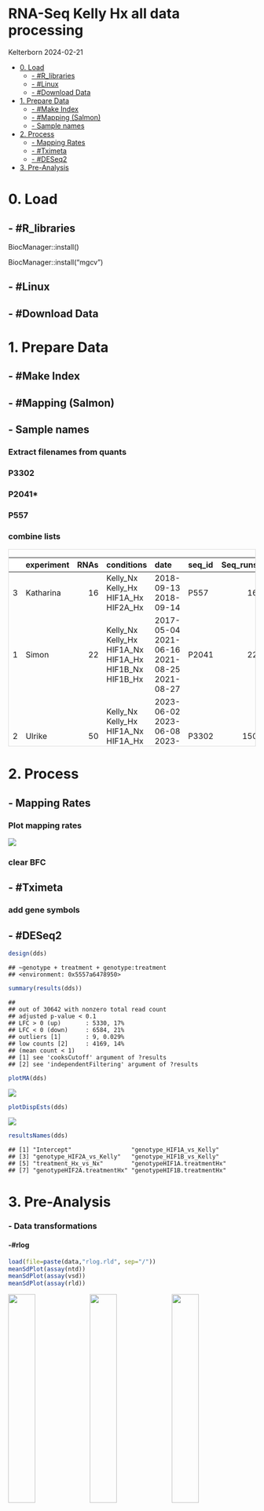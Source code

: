 RNA-Seq Kelly Hx all data processing
================
Kelterborn
2024-02-21

- [0. Load](#0-load)
  - [- \#R_libraries](#--r_libraries)
  - [- \#Linux](#--linux)
  - [- \#Download Data](#--download-data)
- [1. Prepare Data](#1-prepare-data)
  - [- \#Make Index](#--make-index)
  - [- \#Mapping (Salmon)](#--mapping-salmon)
  - [- Sample names](#--sample-names)
- [2. Process](#2-process)
  - [- Mapping Rates](#--mapping-rates)
  - [- \#Tximeta](#--tximeta)
  - [- \#DESeq2](#--deseq2)
- [3. Pre-Analysis](#3-pre-analysis)

# 0. Load

## - \#R_libraries

BiocManager::install()

BiocManager::install(“mgcv”)

## - \#Linux

## - \#Download Data

# 1. Prepare Data

## - \#Make Index

## - \#Mapping (Salmon)

## - Sample names

### Extract filenames from quants

### P3302

### P2041\*

### P557

### combine lists

<div style="border: 1px solid #ddd; padding: 0px; overflow-y: scroll; height:400px; ">

<table class="table table-striped" style="margin-left: auto; margin-right: auto;">
<thead>
<tr>
<th style="text-align:left;position: sticky; top:0; background-color: #FFFFFF;">
</th>
<th style="text-align:left;position: sticky; top:0; background-color: #FFFFFF;">
experiment
</th>
<th style="text-align:right;position: sticky; top:0; background-color: #FFFFFF;">
RNAs
</th>
<th style="text-align:left;position: sticky; top:0; background-color: #FFFFFF;">
conditions
</th>
<th style="text-align:left;position: sticky; top:0; background-color: #FFFFFF;">
date
</th>
<th style="text-align:left;position: sticky; top:0; background-color: #FFFFFF;">
seq_id
</th>
<th style="text-align:right;position: sticky; top:0; background-color: #FFFFFF;">
Seq_runs
</th>
</tr>
</thead>
<tbody>
<tr>
<td style="text-align:left;">
3
</td>
<td style="text-align:left;">
Katharina
</td>
<td style="text-align:right;">
16
</td>
<td style="text-align:left;">
Kelly_Nx Kelly_Hx HIF1A_Hx HIF2A_Hx
</td>
<td style="text-align:left;">
2018-09-13 2018-09-14
</td>
<td style="text-align:left;">
P557
</td>
<td style="text-align:right;">
16
</td>
</tr>
<tr>
<td style="text-align:left;">
1
</td>
<td style="text-align:left;">
Simon
</td>
<td style="text-align:right;">
22
</td>
<td style="text-align:left;">
Kelly_Nx Kelly_Hx HIF1A_Nx HIF1A_Hx HIF1B_Nx HIF1B_Hx
</td>
<td style="text-align:left;">
2017-05-04 2021-06-16 2021-08-25 2021-08-27
</td>
<td style="text-align:left;">
P2041
</td>
<td style="text-align:right;">
22
</td>
</tr>
<tr>
<td style="text-align:left;">
2
</td>
<td style="text-align:left;">
Ulrike
</td>
<td style="text-align:right;">
50
</td>
<td style="text-align:left;">
Kelly_Nx Kelly_Hx HIF1A_Nx HIF1A_Hx HIF2A_Nx HIF2A_Hx
</td>
<td style="text-align:left;">
2023-06-02 2023-06-08 2023-06-15 2023-06-28
</td>
<td style="text-align:left;">
P3302
</td>
<td style="text-align:right;">
150
</td>
</tr>
</tbody>
</table>

</div>

# 2. Process

## - Mapping Rates

### Plot mapping rates

![](Readme_files/figure-gfm/plot_mappingr-1.png)<!-- -->

### clear BFC

## - \#Tximeta

### add gene symbols

## - \#DESeq2

``` r
design(dds)
```

    ## ~genotype + treatment + genotype:treatment
    ## <environment: 0x5557a6478950>

``` r
summary(results(dds))
```

    ## 
    ## out of 30642 with nonzero total read count
    ## adjusted p-value < 0.1
    ## LFC > 0 (up)       : 5330, 17%
    ## LFC < 0 (down)     : 6584, 21%
    ## outliers [1]       : 9, 0.029%
    ## low counts [2]     : 4169, 14%
    ## (mean count < 1)
    ## [1] see 'cooksCutoff' argument of ?results
    ## [2] see 'independentFiltering' argument of ?results

``` r
plotMA(dds)
```

![](Readme_files/figure-gfm/dds_design-1.png)<!-- -->

``` r
plotDispEsts(dds)
```

![](Readme_files/figure-gfm/dds_design-2.png)<!-- -->

``` r
resultsNames(dds)
```

    ## [1] "Intercept"                 "genotype_HIF1A_vs_Kelly"  
    ## [3] "genotype_HIF2A_vs_Kelly"   "genotype_HIF1B_vs_Kelly"  
    ## [5] "treatment_Hx_vs_Nx"        "genotypeHIF1A.treatmentHx"
    ## [7] "genotypeHIF2A.treatmentHx" "genotypeHIF1B.treatmentHx"

# 3. Pre-Analysis

### - Data transformations

#### -#rlog

``` r
load(file=paste(data,"rlog.rld", sep="/"))
meanSdPlot(assay(ntd))
meanSdPlot(assay(vsd))
meanSdPlot(assay(rld))
```

<img src="Readme_files/figure-gfm/pre_trans_fig, figures-side-1.png" width="33%" /><img src="Readme_files/figure-gfm/pre_trans_fig, figures-side-2.png" width="33%" /><img src="Readme_files/figure-gfm/pre_trans_fig, figures-side-3.png" width="33%" />

### - Check sample distance

<img src="Readme_files/figure-gfm/pre_sample_dist-1.png" width="100%" />

### - Perform principal component analysis

<img src="Readme_files/figure-gfm/pca-1.png" width="80%" />

###### – Advanced PCA

    ## PC6 
    ##   6

<img src="Readme_files/figure-gfm/pca_advanced-1.png" width="80%" /><img src="Readme_files/figure-gfm/pca_advanced-2.png" width="80%" /><img src="Readme_files/figure-gfm/pca_advanced-3.png" width="80%" /><img src="Readme_files/figure-gfm/pca_advanced-4.png" width="80%" />

###### – \#PCA gif

<a href="pca.gif" height="100%," width="100%">PCA Gif</a>

<img src="pca.gif" width="100%" />

### - Plot example counts

    ## [1] 30652

    ## [1] 30652

    ## [1] 22173

    ## [1] 22172

<img src="Readme_files/figure-gfm/example_counts-1.png" width="50%" /><img src="Readme_files/figure-gfm/example_counts-2.png" width="50%" />

``` r
sessionInfo()
```

    ## R version 4.4.0 (2024-04-24)
    ## Platform: x86_64-pc-linux-gnu
    ## Running under: Ubuntu 22.04.4 LTS
    ## 
    ## Matrix products: default
    ## BLAS/LAPACK: /opt/intel/oneapi/mkl/2024.0/lib/libmkl_rt.so.2;  LAPACK version 3.10.1
    ## 
    ## locale:
    ##  [1] LC_CTYPE=de_DE.UTF-8       LC_NUMERIC=C              
    ##  [3] LC_TIME=de_DE.UTF-8        LC_COLLATE=de_DE.UTF-8    
    ##  [5] LC_MONETARY=de_DE.UTF-8    LC_MESSAGES=de_DE.UTF-8   
    ##  [7] LC_PAPER=de_DE.UTF-8       LC_NAME=C                 
    ##  [9] LC_ADDRESS=C               LC_TELEPHONE=C            
    ## [11] LC_MEASUREMENT=de_DE.UTF-8 LC_IDENTIFICATION=C       
    ## 
    ## time zone: Europe/Berlin
    ## tzcode source: system (glibc)
    ## 
    ## attached base packages:
    ## [1] grid      stats4    stats     graphics  grDevices utils     datasets 
    ## [8] methods   base     
    ## 
    ## other attached packages:
    ##  [1] ensembldb_2.28.0            AnnotationFilter_1.28.0    
    ##  [3] GenomicFeatures_1.56.0      animation_2.7              
    ##  [5] viridis_0.6.5               viridisLite_0.4.2          
    ##  [7] writexl_1.5.0               knitr_1.46                 
    ##  [9] kableExtra_1.4.0            R.utils_2.12.3             
    ## [11] R.oo_1.26.0                 R.methodsS3_1.8.2          
    ## [13] curl_5.2.1                  data.table_1.15.4          
    ## [15] sessioninfo_1.2.2           VennDiagram_1.7.3          
    ## [17] futile.logger_1.4.3         readxl_1.4.3               
    ## [19] patchwork_1.2.0             gridExtra_2.3              
    ## [21] EnhancedVolcano_1.22.0      cowplot_1.1.3              
    ## [23] ggalt_0.4.0                 PCAtools_2.16.0            
    ## [25] ggrepel_0.9.5               pheatmap_1.0.12            
    ## [27] GOSemSim_2.30.0             biomaRt_2.60.0             
    ## [29] clusterProfiler_4.12.0      vsn_3.72.0                 
    ## [31] AnnotationHub_3.12.0        org.Mm.eg.db_3.19.1        
    ## [33] AnnotationDbi_1.66.0        RColorBrewer_1.1-3         
    ## [35] DESeq2_1.44.0               SummarizedExperiment_1.34.0
    ## [37] Biobase_2.64.0              MatrixGenerics_1.16.0      
    ## [39] matrixStats_1.3.0           GenomicRanges_1.56.0       
    ## [41] GenomeInfoDb_1.40.0         IRanges_2.38.0             
    ## [43] S4Vectors_0.42.0            BiocGenerics_0.50.0        
    ## [45] tximport_1.32.0             tximeta_1.22.0             
    ## [47] stringi_1.8.3               plyr_1.8.9                 
    ## [49] lubridate_1.9.3             forcats_1.0.0              
    ## [51] stringr_1.5.1               dplyr_1.1.4                
    ## [53] purrr_1.0.2                 readr_2.1.5                
    ## [55] tidyr_1.3.1                 tibble_3.2.1               
    ## [57] ggplot2_3.5.1               tidyverse_2.0.0            
    ## [59] BiocFileCache_2.12.0        dbplyr_2.5.0               
    ## [61] devtools_2.4.5              usethis_2.2.3              
    ## [63] BiocManager_1.30.23        
    ## 
    ## loaded via a namespace (and not attached):
    ##   [1] fs_1.6.4                  ProtGenerics_1.36.0      
    ##   [3] bitops_1.0-7              enrichplot_1.24.0        
    ##   [5] HDO.db_0.99.1             httr_1.4.7               
    ##   [7] ash_1.0-15                profvis_0.3.8            
    ##   [9] tools_4.4.0               utf8_1.2.4               
    ##  [11] R6_2.5.1                  lazyeval_0.2.2           
    ##  [13] urlchecker_1.0.1          withr_3.0.0              
    ##  [15] prettyunits_1.2.0         preprocessCore_1.66.0    
    ##  [17] cli_3.6.2                 formatR_1.14             
    ##  [19] scatterpie_0.2.2          labeling_0.4.3           
    ##  [21] systemfonts_1.0.6         Rsamtools_2.20.0         
    ##  [23] yulab.utils_0.1.4         gson_0.1.0               
    ##  [25] txdbmaker_1.0.0           svglite_2.1.3            
    ##  [27] DOSE_3.30.0               maps_3.4.2               
    ##  [29] limma_3.60.0              rstudioapi_0.16.0        
    ##  [31] RSQLite_2.3.6             generics_0.1.3           
    ##  [33] gridGraphics_0.5-1        BiocIO_1.14.0            
    ##  [35] vroom_1.6.5               GO.db_3.19.1             
    ##  [37] Matrix_1.7-0              fansi_1.0.6              
    ##  [39] abind_1.4-5               lifecycle_1.0.4          
    ##  [41] yaml_2.3.8                qvalue_2.36.0            
    ##  [43] SparseArray_1.4.0         blob_1.2.4               
    ##  [45] promises_1.3.0            dqrng_0.3.2              
    ##  [47] crayon_1.5.2              miniUI_0.1.1.1           
    ##  [49] lattice_0.22-5            beachmat_2.20.0          
    ##  [51] KEGGREST_1.44.0           pillar_1.9.0             
    ##  [53] fgsea_1.30.0              rjson_0.2.21             
    ##  [55] codetools_0.2-19          fastmatch_1.1-4          
    ##  [57] glue_1.7.0                ggfun_0.1.4              
    ##  [59] remotes_2.5.0             vctrs_0.6.5              
    ##  [61] png_0.1-8                 treeio_1.28.0            
    ##  [63] cellranger_1.1.0          gtable_0.3.5             
    ##  [65] cachem_1.0.8              xfun_0.43                
    ##  [67] S4Arrays_1.4.0            mime_0.12                
    ##  [69] tidygraph_1.3.1           statmod_1.5.0            
    ##  [71] ellipsis_0.3.2            nlme_3.1-163             
    ##  [73] ggtree_3.12.0             bit64_4.0.5              
    ##  [75] progress_1.2.3            filelock_1.0.3           
    ##  [77] affyio_1.74.0             irlba_2.3.5.1            
    ##  [79] KernSmooth_2.23-22        colorspace_2.1-0         
    ##  [81] DBI_1.2.2                 tidyselect_1.2.1         
    ##  [83] bit_4.0.5                 compiler_4.4.0           
    ##  [85] extrafontdb_1.0           httr2_1.0.1              
    ##  [87] xml2_1.3.6                DelayedArray_0.30.0      
    ##  [89] shadowtext_0.1.3          rtracklayer_1.64.0       
    ##  [91] scales_1.3.0              hexbin_1.28.3            
    ##  [93] proj4_1.0-14              affy_1.82.0              
    ##  [95] rappdirs_0.3.3            digest_0.6.35            
    ##  [97] rmarkdown_2.26            XVector_0.44.0           
    ##  [99] htmltools_0.5.8.1         pkgconfig_2.0.3          
    ## [101] extrafont_0.19            sparseMatrixStats_1.16.0 
    ## [103] highr_0.10                fastmap_1.1.1            
    ## [105] rlang_1.1.3               htmlwidgets_1.6.4        
    ## [107] UCSC.utils_1.0.0          shiny_1.8.1.1            
    ## [109] DelayedMatrixStats_1.26.0 farver_2.1.1             
    ## [111] jsonlite_1.8.8            BiocParallel_1.38.0      
    ## [113] BiocSingular_1.20.0       RCurl_1.98-1.14          
    ## [115] magrittr_2.0.3            GenomeInfoDbData_1.2.12  
    ## [117] ggplotify_0.1.2           munsell_0.5.1            
    ## [119] Rcpp_1.0.12               ape_5.8                  
    ## [121] ggraph_2.2.1              zlibbioc_1.50.0          
    ## [123] MASS_7.3-60               pkgbuild_1.4.4           
    ## [125] parallel_4.4.0            Biostrings_2.72.0        
    ## [127] graphlayouts_1.1.1        splines_4.4.0            
    ## [129] hms_1.1.3                 locfit_1.5-9.9           
    ## [131] igraph_2.0.3              reshape2_1.4.4           
    ## [133] ScaledMatrix_1.12.0       pkgload_1.3.4            
    ## [135] futile.options_1.0.1      BiocVersion_3.19.1       
    ## [137] XML_3.99-0.16.1           evaluate_0.23            
    ## [139] lambda.r_1.2.4            tzdb_0.4.0               
    ## [141] tweenr_2.0.3              httpuv_1.6.15            
    ## [143] Rttf2pt1_1.3.12           polyclip_1.10-6          
    ## [145] ggforce_0.4.2             rsvd_1.0.5               
    ## [147] xtable_1.8-4              restfulr_0.0.15          
    ## [149] tidytree_0.4.6            later_1.3.2              
    ## [151] aplot_0.2.2               memoise_2.0.1            
    ## [153] GenomicAlignments_1.40.0  timechange_0.3.0
